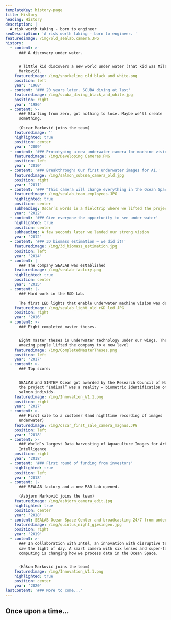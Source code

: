 ```yaml
---
templateKey: history-page
title: History
heading: History
description: |
  A risk worth taking - born to engineer
seoDescription: 'A risk worth taking - born to engineer. '
featuredimage: /img/old_sealab.camera.JPG
history:
  - content: >-
      ### A discovery under water. 


      A little kid discovers a new world under water (That kid was Milan
      Marković).
    featuredimage: /img/snorkeling_old_black_and_white.png
    position: left
    year: '1968'
  - content: '### 20 years later. SCUBA diving at last'
    featuredimage: /img/scuba_diving_black_and_white.jpg
    position: right
    year: '1986'
  - content: >-
      ### Starting from zero, got nothing to lose. Maybe we'll create
      something. 

      (Oscar Marković joins the team)
    featuredimage: ''
    highlighted: true
    position: center
    year: '2009'
  - content: '### Prototyping a new underwater camera for machine vision'
    featuredimage: /img/Developing Cameras.PNG
    position: left
    year: '2010'
  - content: '### Breakthrough! Our first underwater images for AI.'
    featuredimage: /img/salmon_subsea_camera_old.jpg
    position: right
    year: '2011'
  - content: '### “This camera will change everything in the Ocean Space”'
    featuredimage: /img/sealab_team_employees.JPG
    highlighted: true
    position: center
    subheading: Oscar’s words in a fieldtrip where we lifted the project to a new level
    year: '2012'
  - content: '### Give everyone the opportunity to see under water'
    highlighted: true
    position: center
    subheading: A few seconds later we landed our strong vision
    year: '2012'
  - content: '### 3D biomass estimation – we did it!'
    featuredimage: /img/3d_biomass_estimation.jpg
    position: left
    year: '2014'
  - content: |
      ### The company SEALAB was established
    featuredimage: /img/sealab-factory.png
    highlighted: true
    position: center
    year: '2015'
  - content: |-
      ### Hard work in the R&D Lab. 

      The first LED lights that enable underwater machine vision was developed.
    featuredimage: /img/sealab_light_old_r&D_led.JPG
    position: right
    year: '2016'
  - content: >-
      ### Eight completed master theses. 


      Eight master theses in underwater technology under our wings. These
      amazing people lifted the company to a new level
    featuredimage: /img/CompletedMasterTheses.png
    position: left
    year: '2017'
  - content: >-
      ### Top score: 


      SEALAB and SINTEF Ocean got awarded by the Research Council of Norway –
      the project “Indisal” was a reality – biometric identification of each
      salmon individs.
    featuredimage: /img/Innovation_V1.1.png
    position: right
    year: '2017'
  - content: >-
      ### First sale to a customer (and nighttime recording of images
      underwater)
    featuredimage: /img/oscar_first_sale_camera_magnus.JPG
    position: left
    year: '2018'
  - content: >-
      ### World’s largest Data harvesting of Aquaculture Images for Artificial
      Intelligence
    position: right
    year: '2018'
  - content: '### First round of funding from investors'
    highlighted: true
    position: left
    year: '2018'
  - content: |-
      ### SEALAB factory and a new R&D Lab opened. 

      (Asbjørn Marković joins the team)
    featuredimage: /img/asbjorn_camera_edit.jpg
    highlighted: true
    position: center
    year: '2018'
  - content: SEALAB Ocean Space Center and broadcasting 24/7 from underwater started.
    featuredimage: /img/quintus_night_gjæsingen.jpg
    position: right
    year: '2019'
  - content: >-
      ### In collaboration with Intel, an innovation with disruptive technology
      saw the light of day. A smart camera with six lenses and super-fast edge
      computing is changing how we process data in the Ocean Space. 


      (Håkon Marković joins the team)
    featuredimage: /img/Innovation_V1.1.png
    highlighted: true
    position: center
    year: '2020'
lastContent: '### More to come...'
---
```


## Once upon a time...
